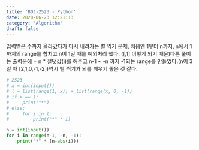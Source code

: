 ```yaml
---
title: 'BOJ-2523 - Python'
date: 2020-06-23 12:21:13
category: 'Algorithm'
draft: false
---
```

입력받은 수까지 올라갔다가 다시 내려가는 별 찍기 문제, 처음엔 1부터 n까지, n에서 1까지의 range를 합치고 n이 1일 때를 예외처리 했다. ([,1] 이렇게 되기 때문)다른 풀이는 출력문에 + n * 절댓값(i)를 해주고 n-1 ~ -n 까지 -1되는 range를 만들었다.(n이 3일 때 [2,1,0,-1,-2])역시 별 찍기가 뇌를 깨우기 좋은 것 같다.
```python
# 2523
# x = int(input())
# l = list(range(1, x)) + list(range(x, 0, -1))
# if x == 1:
#     print("*")
# else:
#     for i in l:
#         print("*" * i)

n = int(input())
for i in range(n-1, -n, -1):
    print("*" * (n-abs(i)))

```